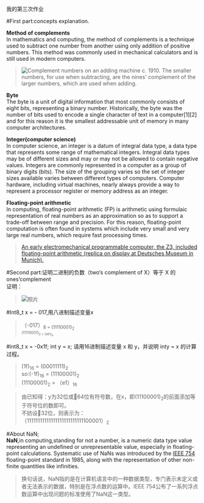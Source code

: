 我的第三次作业

#First part:concepts explanation.  

**Method of complements**  
  In mathematics and computing, the method of complements is a technique used to subtract one number from another using only addition of positive numbers. This method was commonly used in mechanical calculators and is still used in modern computers.
  >![Complement numbers on an adding machine c. 1910. The smaller numbers, for use when subtracting, are the nines' complement of the larger numbers, which are used when adding.](https://upload.cc/i1/2018/09/29/SvHRuV.jpg)

**Byte**  
The byte is a unit of digital information that most commonly consists of eight bits, representing a binary number. Historically, the byte was the number of bits used to encode a single character of text in a computer[1][2] and for this reason it is the smallest addressable unit of memory in many computer architectures.    

**Integer(computer science)**    
In computer science, an integer is a datum of integral data type, a data type that represents some range of mathematical integers. Integral data types may be of different sizes and may or may not be allowed to contain negative values. Integers are commonly represented in a computer as a group of binary digits (bits). The size of the grouping varies so the set of integer sizes available varies between different types of computers. Computer hardware, including virtual machines, nearly always provide a way to represent a processor register or memory address as an integer.    

**Floating-point arithmetic**    
In computing, floating-point arithmetic (FP) is arithmetic using formulaic representation of real numbers as an approximation so as to support a trade-off between range and precision. For this reason, floating-point computation is often found in systems which include very small and very large real numbers, which require fast processing times.
>[An early electromechanical programmable computer, the Z3, included floating-point arithmetic (replica on display at Deutsches Museum in Munich).](https://upload.cc/i1/2018/09/29/uOaUTx.jpg)    

#Second part:证明二进制的负数（two‘s complement of X）等于 X 的 ones’complement   
证明：
>![照片](https://upload.cc/i1/2018/10/01/VPrnsH.jpg)    



#Int8_t x = - 017,用八进制描述变量x    
>（-017）<sub>8 = (11110001)<sub>2    
(11110001)<sub>2 = (361)<sub>8    

#int8_t x = -0x1f; int y = x; 请用16进制描述变量 x 和 y，并说明 inty = x 的计算过程。    
>(1f)<sub>16</sub> = (00011111)<sub>2</sub>    
so:(-1f)<sub>16</sub> = (11100001)<sub>2</sub>    
(11100001)<sub>2</sub> = （e1）<sub>16</sub>    

>由已知得：y为32位或64位有符号数，在x，即(11100001)<sub>2</sub>的前面添加等于符号位的数即可。    
不妨设32位，则表示为：  
（11111111111111111111111111100001）<sub>2</sub>



#About NaN;    
**NaN**,in computing,standing for not a number, is a numeric data type value representing an undefined or unrepresentable value, especially in floating-point calculations. Systematic use of NaNs was introduced by the [IEEE 754](https://en.wikipedia.org/wiki/IEEE_754) floating-point standard in 1985, along with the representation of other non-finite quantities like infinities.    
>换句话说，NaN指的是在计算机语言中的一种数据类型，专门表示未定义或者无法表示的数据，特别是在浮点数的运算中。IEEE 754公布了一系列浮点数运算中出现问题的标准使用了NaN这一类型。
